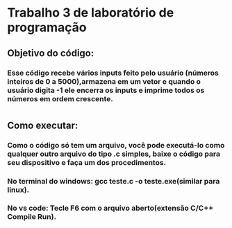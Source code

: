 # Trabalho 3 de laboratório de programação
## Objetivo do código:
### Esse código recebe vários inputs feito pelo usuário (números inteiros de 0 a 5000),armazena em um vetor e quando o usuário digita -1 ele encerra os inputs e imprime todos os números em ordem crescente.
#
##  Como executar:
### Como o código só tem um arquivo, você pode executá-lo como qualquer outro arquivo do tipo .c simples, baixe  o código para seu dispositivo e faça um dos procedimentos.
### No terminal do windows: gcc teste.c -o teste.exe(similar para linux).
### No vs code: Tecle F6 com o arquivo aberto(extensão C/C++ Compile Run).